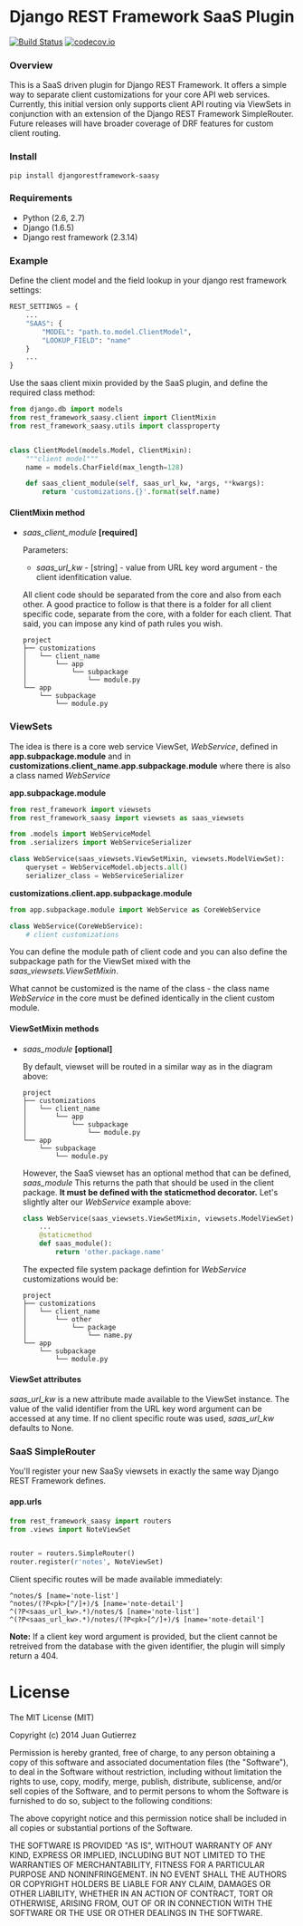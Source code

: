 Django REST Framework SaaS Plugin
=================================

[![Build Status](https://travis-ci.org/juannyG/django-rest-framework-saasy.svg?branch=master)](https://travis-ci.org/juannyG/django-rest-framework-saasy)
[![codecov.io](http://codecov.io/github/juannyG/django-rest-framework-saasy/coverage.svg?branch=master)](http://codecov.io/github/juannyG/django-rest-framework-saasy?branch=master)

### Overview

This is a SaaS driven plugin for Django REST Framework. It offers a simple way
to separate client customizations for your core API web services. Currently, this
initial version only supports client API routing via ViewSets in conjunction with
an extension of the Django REST Framework SimpleRouter. Future releases will
have broader coverage of DRF features for custom client routing.

### Install
```pip install djangorestframework-saasy```

### Requirements
- Python (2.6, 2.7)
- Django (1.6.5)
- Django rest framework (2.3.14)

### Example

Define the client model and the field lookup in your django rest framework settings:
```python
REST_SETTINGS = {
    ...
    "SAAS": {
        "MODEL": "path.to.model.ClientModel",
        "LOOKUP_FIELD": "name"
    }
    ...
}
```

Use the saas client mixin provided by the SaaS plugin, and define the required class method:
```python
from django.db import models
from rest_framework_saasy.client import ClientMixin
from rest_framework_saasy.utils import classproperty


class ClientModel(models.Model, ClientMixin):
    """client model"""
    name = models.CharField(max_length=128)

    def saas_client_module(self, saas_url_kw, *args, **kwargs):
        return 'customizations.{}'.format(self.name)
```

#### ClientMixin method

- *saas_client_module* **[required]**

  Parameters:
  - *saas_url_kw* - [string] - value from URL key word argument - the client
  idenfitication value.

  All client code should be separated from the core and also from each other.
  A good practice to follow is that there is a folder for all client specific code,
  separate from the core, with a folder for each client. That said, you can impose
  any kind of path rules you wish.
  
  ```
  project
  ├── customizations
  │   └── client_name
  │       └── app
  │           └── subpackage
  │               └── module.py
  └── app
      └── subpackage 
          └── module.py
  ```

### ViewSets

The idea is there is a core web service ViewSet, *WebService*, defined 
in **app.subpackage.module** and in **customizations.client_name.app.subpackage.module** 
where there is also a class named *WebService*

**app.subpackage.module**
```python
from rest_framework import viewsets
from rest_framework_saasy import viewsets as saas_viewsets

from .models import WebServiceModel
from .serializers import WebServiceSerializer

class WebService(saas_viewsets.ViewSetMixin, viewsets.ModelViewSet):
    queryset = WebServiceModel.objects.all()
    serializer_class = WebServiceSerializer
```

**customizations.client.app.subpackage.module**
```python
from app.subpackage.module import WebService as CoreWebService

class WebService(CoreWebService):
    # client customizations
```

You can define the module path of client code and you can also define the subpackage
path for the ViewSet mixed with the *saas_viewsets.ViewSetMixin*.

What cannot be customized is the name of the class - the class name *WebService* in the
core must be defined identically in the client custom module.

#### ViewSetMixin methods

- *saas_module* **[optional]**

  By default, viewset will be routed in a similar way as in the diagram above:
  
  ```
  project
  ├── customizations
  │   └── client_name
  │       └── app
  │           └── subpackage
  │               └── module.py
  └── app
      └── subpackage 
          └── module.py
  ```
  
  However, the SaaS viewset has an optional method that can be defined, *saas_module*
  This returns the path that should be used in the client package. **It must be 
  defined with the staticmethod decorator.** Let's slightly alter our *WebService* example above:
  
  ```python
  class WebService(saas_viewsets.ViewSetMixin, viewsets.ModelViewSet):
      ...
      @staticmethod
      def saas_module():
          return 'other.package.name'
  ```
  
  The expected file system package defintion for *WebService* customizations would be:
  
  ```
  project
  ├── customizations
  │   └── client_name
  │       └── other
  │           └── package
  │               └── name.py
  └── app
      └── subpackage 
          └── module.py
  ```

#### ViewSet attributes

*saas_url_kw* is a new attribute made available to the ViewSet instance. 
The value of the valid identifier from the URL key word argument can be 
accessed at any time. If no client specific route was used, *saas_url_kw*
defaults to None.

### SaaS SimpleRouter

You'll register your new SaaSy viewsets in exactly the same way Django
REST Framework defines.

#### app.urls
```python
from rest_framework_saasy import routers
from .views import NoteViewSet


router = routers.SimpleRouter()
router.register(r'notes', NoteViewSet)
```

Client specific routes will be made available immediately:
```
^notes/$ [name='note-list']
^notes/(?P<pk>[^/]+)/$ [name='note-detail']
^(?P<saas_url_kw>.*)/notes/$ [name='note-list']
^(?P<saas_url_kw>.*)/notes/(?P<pk>[^/]+)/$ [name='note-detail']
```

**Note:** If a client key word argument is provided, but the client cannot
be retreived from the database with the given identifier, the
plugin will simply return a 404.

License
=======
The MIT License (MIT)

Copyright (c) 2014 Juan Gutierrez

Permission is hereby granted, free of charge, to any person obtaining a copy
of this software and associated documentation files (the "Software"), to deal
in the Software without restriction, including without limitation the rights
to use, copy, modify, merge, publish, distribute, sublicense, and/or sell
copies of the Software, and to permit persons to whom the Software is
furnished to do so, subject to the following conditions:

The above copyright notice and this permission notice shall be included in
all copies or substantial portions of the Software.

THE SOFTWARE IS PROVIDED "AS IS", WITHOUT WARRANTY OF ANY KIND, EXPRESS OR
IMPLIED, INCLUDING BUT NOT LIMITED TO THE WARRANTIES OF MERCHANTABILITY,
FITNESS FOR A PARTICULAR PURPOSE AND NONINFRINGEMENT. IN NO EVENT SHALL THE
AUTHORS OR COPYRIGHT HOLDERS BE LIABLE FOR ANY CLAIM, DAMAGES OR OTHER
LIABILITY, WHETHER IN AN ACTION OF CONTRACT, TORT OR OTHERWISE, ARISING FROM,
OUT OF OR IN CONNECTION WITH THE SOFTWARE OR THE USE OR OTHER DEALINGS IN
THE SOFTWARE.
